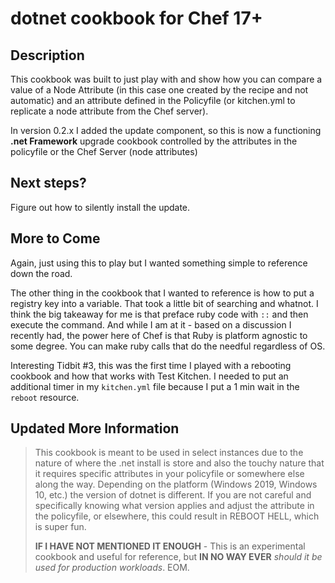 # dotnet cookbook for Chef 17+

## Description

This cookbook was built to just play with and show how you can compare a value of a Node Attribute (in this case one created by the recipe and not automatic) and an attribute defined in the Policyfile (or kitchen.yml to replicate a node attribute from the Chef server).

In version 0.2.x I added the update component, so this is now a functioning **.net Framework** upgrade cookbook controlled by the attributes in the policyfile or the Chef Server (node attributes)

## Next steps?

Figure out how to silently install the update.

## More to Come

Again, just using this to play but I wanted something simple to reference down the road.

The other thing in the cookbook that I wanted to reference is how to put a registry key into a variable. That took a little bit of searching and whatnot. I think the big takeaway for me is that preface ruby code with `::` and then execute the command. And while I am at it - based on a discussion I recently had, the power here of Chef is that Ruby is platform agnostic to some degree. You can make ruby calls that do the needful regardless of OS.

Interesting Tidbit #3, this was the first time I played with a rebooting cookbook and how that works with Test Kitchen. I needed to put an additional timer in my `kitchen.yml` file because I put a 1 min wait in the `reboot` resource.

## Updated More Information

> This cookbook is meant to be used in select instances due to the nature of where the .net install is store and also the touchy nature that it requires specific attributes in your policyfile or somewhere else along the way. Depending on the platform (Windows 2019, Windows 10, etc.) the version of dotnet is different. If you are not careful and specifically knowing what version applies and adjust the attribute in the policyfile, or elsewhere, this could result in REBOOT HELL, which is super fun.
>
> **IF I HAVE NOT MENTIONED IT ENOUGH** - This is an experimental cookbook and useful for reference, but **IN NO WAY EVER** *should it be used for production workloads*.  EOM.
